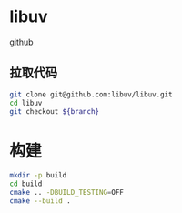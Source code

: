 # libuv

[github](git@github.com:libuv/libuv.git)

## 拉取代码

``` sh
git clone git@github.com:libuv/libuv.git
cd libuv
git checkout ${branch}
```

# 构建
``` sh
mkdir -p build
cd build
cmake .. -DBUILD_TESTING=OFF
cmake --build .
```
